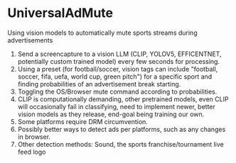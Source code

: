 # UniversalAdMute
Using vision models to automatically mute sports streams during advertisements

1. Send a screencapture to a vision LLM (CLIP, YOLOV5, EFFICENTNET, potentially custom trained model) every few seconds for processing.
2. Using a preset (for football/soccer, vision tags can include "football, soccer, fifa, uefa, world cup, green pitch") for a specific sport and finding probabilities of an advertisement break starting.
3. Toggling the OS/Browser mute command according to probabilities.
4. CLIP is computationally demanding, other pretrained models, even CLIP will occasionally fail in classifying, need to implement newer, better vision models as they release, end-goal being training our own.
5. Some platforms require DRM circumvention.
6. Possibly better ways to detect ads per platforms, such as any changes in browser.
7. Other detection methods: Sound, the sports franchise/tournament live feed logo
